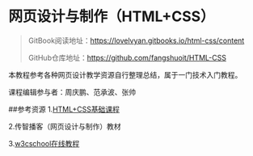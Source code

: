 # 网页设计与制作（HTML+CSS）

>GitBook阅读地址：https://lovelvyan.gitbooks.io/html-css/content
>
>GitHub仓库地址：https://github.com/fangshuoit/HTML-CSS

本教程参考各种网页设计教学资源自行整理总结，属于一门技术入门教程。

课程编辑参与者：周庆鹏、范承波、张帅


##参考资源
1.[HTML+CSS基础课程](http://www.imooc.com/learn/9)

2.传智播客（网页设计与制作）教材

3.[w3cschool在线教程](http://www.w3school.com.cn/)